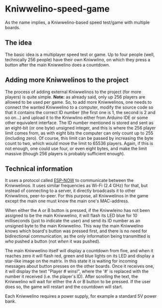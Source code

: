 # Kniwwelino-speed-game
As the name implies, a Kniwwelino-based speed test/game with multiple boards.

## The idea
The basic idea is a multiplayer speed test or game. Up to four people (well, technically 256 people) have their own Kniwwlino, on which they press a button after the main Kniwwelino does a countdown.

## Adding more Kniwwelinos to the project
The process of adding external Kniwwelinos to the project (for more players) is quite simple. __Note:__ as already said, only up 256 players are allowed to be used per game. So, to add more Kniwwelinos, one needs to connect the wanted Kniwwelino to a computer, modify the source code so that it contains the correct ID number (the first one is 1, the second is 2 and so on...) and upload it to the Kniwwlino either from Arduino IDE or some other equivalent interface. The ID number mentioned is stored and sent as an eight-bit (or one byte) unsigned integer, and this is where the 256 player limit comes from, as with eight bits the computer can only count up to 255 (including zero). Of course, this limit can be passed by increasing the byte count to two, which would move the limit to 65536 players. Again, if this is not enough, one could use four, or even eight bytes, and make the limit massive (though 256 players is probably sufficient enough).

## Technical information
It uses a protocol called [ESP-NOW](https://www.espressif.com/en/products/software/esp-now/ "ESP-NOW") to communicate between the Kniwwelinos. It uses similar frequencies as Wi-Fi (2.4 GHz) for that, but instead of connecting to a server, it directly broadcasts it to other Kniwwlinos, peer-to-peer. For this purpose, all Kniwwelinos in the game except the main one must know the main one's MAC-address.

When either the A or B button is pressed, if the Kniwwleino has not been assigned to be the main Kniwwelino, it will flash its LED blue for 10 milliseconds (just to indicate the user) and send its ID number as an unsigned byte to the main Kniwwelino. This way the main Kniwwelino knows which board's button was pressed first, and there is no need for bidirectional communication, as the only information being transmitted is _who_ pushed a button (not _when_ it was pushed).

The main Kniwwelino itself will display a countdown from five, and when it reaches zero it will flash red, green and blue lights on its LED and display a star-like image on the matrix. In this state it is waiting for incoming messages about button presses on the other boards. Once it receives one, it will display the text "Player # wins!", where the '#' is replaced with the number it received (i.e. the player's ID). After scrolling the text, the Kniwwelino will wait for either the A or B button to be pressed. If the user does so, the game will restart and the countdown will start.

Each Kniwwelino requires a power supply, for example a standard 5V power bank.

